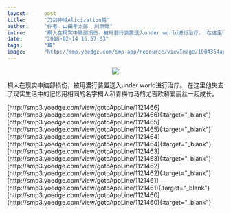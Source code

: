 ```yaml
---
layout:     post
title:      "刀剑神域Alicization篇"
author:     "作者：山田孝太郎  川原砾"
intro:      "桐人在现实中脑部损伤，被用潜行装置送入under world进行治疗。 在这里他失去了现实生活中的记忆用相同的名字桐人和青梅竹马的尤吉欧和爱丽丝一起成长。"
date:       "2018-02-14 16:57:03"
tags:       "篇"
image:      "http://smp.yoedge.com/smp-app/resource/viewImage/1004354appline.png"
---
```

<div style="text-align: center">
<p><img src="http://smp.yoedge.com/smp-app/resource/viewImage/1004354appline.png"/></p>
</div>
<p class="post-meta">
<span>桐人在现实中脑部损伤，被用潜行装置送入under world进行治疗。 在这里他失去了现实生活中的记忆用相同的名字桐人和青梅竹马的尤吉欧和爱丽丝一起成长。</span>
</p>
[http://smp3.yoedge.com/view/gotoAppLine/1121466](http://smp3.yoedge.com/view/gotoAppLine/1121466){:target="_blank"}
[http://smp3.yoedge.com/view/gotoAppLine/1121465](http://smp3.yoedge.com/view/gotoAppLine/1121465){:target="_blank"}
[http://smp3.yoedge.com/view/gotoAppLine/1121464](http://smp3.yoedge.com/view/gotoAppLine/1121464){:target="_blank"}
[http://smp3.yoedge.com/view/gotoAppLine/1121463](http://smp3.yoedge.com/view/gotoAppLine/1121463){:target="_blank"}
[http://smp3.yoedge.com/view/gotoAppLine/1121462](http://smp3.yoedge.com/view/gotoAppLine/1121462){:target="_blank"}
[http://smp3.yoedge.com/view/gotoAppLine/1121461](http://smp3.yoedge.com/view/gotoAppLine/1121461){:target="_blank"}
[http://smp3.yoedge.com/view/gotoAppLine/1121460](http://smp3.yoedge.com/view/gotoAppLine/1121460){:target="_blank"}


